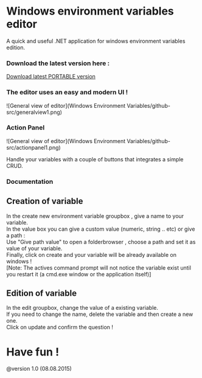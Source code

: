 # Windows environment variables editor


A quick and useful .NET application for windows environment variables edition.

### Download the latest version here :

[Download latest PORTABLE version](https://github.com/sdkcarlos/WinEnvVariablesEditor/raw/master/Windows%20Environment%20Variables/bin/Debug/Windows%20Environment%20Variables.exe)



### The editor uses an easy and modern UI !

![General view of editor](Windows Environment Variables/github-src/generalview1.png)

### Action Panel

![General view of editor](Windows Environment Variables/github-src/actionpanel1.png)

Handle your variables with a couple of buttons that integrates a simple CRUD.

### Documentation

## Creation of variable

In the create new environment variable groupbox , give a name to your variable.<br /> 
In the value box you can give a custom value (numeric, string .. etc) or give a path : <br /> 
Use "Give path value" to open a folderbrowser , choose a path and set it as value of your variable.<br /> 
Finally, click on create and your variable will be already available on windows !<br /> 
[Note: The actives command prompt will not notice the variable exist until you restart it (a cmd.exe window or the application itself)]

## Edition of variable

In the edit groupbox, change the value of a existing variable.<br />
If you need to change the name, delete the variable and then create a new one. <br />
Click on update and confirm the question !


# Have fun !

@version 1.0 (08.08.2015)
